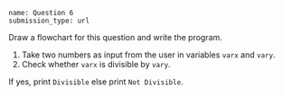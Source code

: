 ```ngMeta
name: Question 6
submission_type: url
```

Draw a flowchart for this question and write the program.

1. Take two numbers as input from the user in variables `varx` and `vary`.
2. Check whether `varx` is divisible by `vary`.

If yes, print `Divisible` else print `Not Divisible`.
